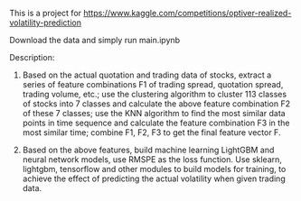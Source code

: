 This is a project for https://www.kaggle.com/competitions/optiver-realized-volatility-prediction

Download the data and simply run main.ipynb

Description:

1. Based on the actual quotation and trading data of stocks, extract a series of feature combinations F1 of trading spread, quotation spread, trading volume, etc.; use the clustering algorithm to cluster 113 classes of stocks into 7 classes and calculate the above feature combination F2 of these 7 classes; use the KNN algorithm to find the most similar data points in time sequence and calculate the feature combination F3 in the most similar time; combine F1, F2, F3 to get the final feature vector F.

2. Based on the above features, build machine learning LightGBM and neural network models, use RMSPE as the loss function. Use sklearn, lightgbm, tensorflow and other modules to build models for training, to achieve the effect of predicting the actual volatility when given trading data.

